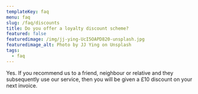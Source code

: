 ```yaml
---
templateKey: faq
menu: faq
slug: /faq/discounts
title: Do you offer a loyalty discount scheme?
featured: false
featuredimage: /img/jj-ying-UcI5OAPD820-unsplash.jpg
featuredimage_alt: Photo by JJ Ying on Unsplash
tags:
  - faq
---
```


Yes. If you recommend us to a friend, neighbour or relative and they subsequently use our service, then you will be given a £10 discount on your next invoice.
